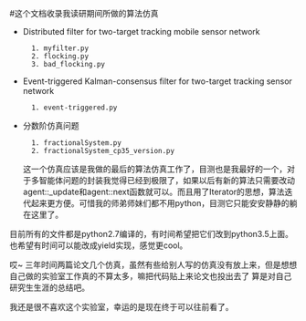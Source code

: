 #这个文档收录我读研期间所做的算法仿真

+ Distributed filter for two-target tracking mobile sensor network
	
		1. myfilter.py
		2. flocking.py
		3. bad_flocking.py
	
+ Event-triggered Kalman-consensus filter for two-target tracking sensor network

		1. event-triggered.py

+ 分数阶仿真问题
		
		1. fractionalSystem.py
		2. fractionalSystem_cp35_version.py
	
	这一个仿真应该是我做的最后的算法仿真工作了，目测也是我最好的一个，对于多智能体问题的封装我觉得已经到极限了，如果以后有新的算法只需要改动 agent::_update和agent::next函数就可以。而且用了Iterator的思想，算法迭代起来更方便。可惜我的师弟师妹们都不用python，目测它只能安安静静的躺在这里了。
	
目前所有的文件都是python2.7编译的，有时间希望把它们改到python3.5上面。也希望有时间可以能改成yield实现，感觉更cool。

哎~ 三年时间两篇论文几个仿真，虽然有些给别人写的仿真没有放上来，但是想想自己做的实验室工作真的不算太多，嘛把代码贴上来论文也投出去了 算是对自己研究生生涯的总结吧。

我还是很不喜欢这个实验室，幸运的是现在终于可以往前看了。	
	